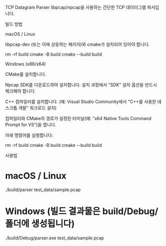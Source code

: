 TCP Datagram Parser
libpcap/npcap을 사용하는 간단한 TCP 데이터그램 파서입니다.

빌드 방법

macOS / Linux

libpcap-dev (또는 이에 상응하는 패키지)와 cmake가 설치되어 있어야 합니다.

rm -rf build 
cmake -B build
cmake --build build

Windows (x86/x64)

CMake를 설치합니다.

Npcap SDK를 다운로드하여 설치합니다. 설치 과정에서 "SDK" 설치 옵션을 반드시 체크해야 합니다.

C++ 컴파일러를 설치합니다. (예: Visual Studio Community에서 "C++를 사용한 데스크톱 개발" 워크로드 설치)

컴파일러와 CMake의 경로가 설정된 터미널(예: "x64 Native Tools Command Prompt for VS")을 엽니다.

아래 명령어를 실행합니다:

rm -rf build
cmake -B build
cmake --build build

사용법

# macOS / Linux
./build/parser test_data/sample.pcap

# Windows (빌드 결과물은 build/Debug/ 폴더에 생성됩니다)
./build/Debug/parser.exe test_data/sample.pcap

